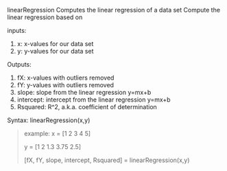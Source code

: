 linearRegression Computes the linear regression of a data set
Compute the linear regression based on 

inputs:
1. x: x-values for our data set
2. y: y-values for our data set

Outputs:
1. fX: x-values with outliers removed
2. fY: y-values with outliers removed
3. slope: slope from the linear regression y=mx+b
4. intercept: intercept from the linear regression y=mx+b
5. Rsquared: R^2, a.k.a. coefficient of determination

Syntax: linearRegression(x,y)

>example: 
> x = [1 2 3 4 5]
>
>y = [1 2 1.3 3.75 2.5]
>
> [fX, fY, slope, intercept, Rsquared] = linearRegression(x,y)
